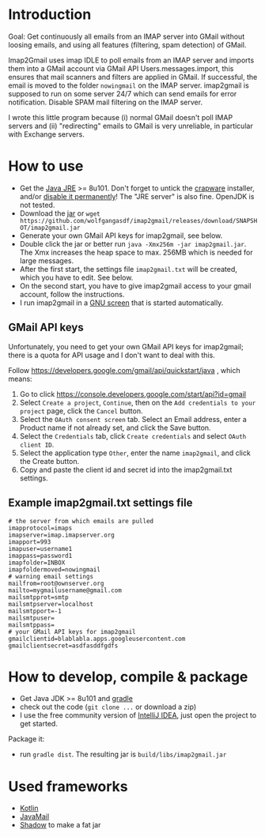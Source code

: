 # Introduction

Goal: Get continuously all emails from an IMAP server into GMail without loosing emails, and using all features (filtering, spam detection) of GMail.

Imap2Gmail uses imap IDLE to poll emails from an IMAP server and imports them into a GMail account via GMail API Users.messages.import,
this ensures that mail scanners and filters are applied in GMail. If successful, the email is moved to the folder `nowingmail` on the IMAP server.
imap2gmail is supposed to run on some server 24/7 which can send emails for error notification. Disable SPAM mail filtering on the IMAP server.

I wrote this little program because (i) normal GMail doesn't poll IMAP servers and (ii) "redirecting" emails to GMail is very unreliable, in particular with Exchange servers.

# How to use

* Get the [Java JRE](http://www.oracle.com/technetwork/java/javase/downloads/index.html) >= 8u101. Don't forget to untick the [crapware](https://www.google.com/search?q=java+crapware) installer, and/or [disable it permanently](https://www.java.com/en/download/faq/disable_offers.xml)!
The "JRE server" is also fine. OpenJDK is not tested.
* Download the [jar](https://github.com/wolfgangasdf/imap2gmail/releases) or `wget https://github.com/wolfgangasdf/imap2gmail/releases/download/SNAPSHOT/imap2gmail.jar`
* Generate your own GMail API keys for imap2gmail, see below.
* Double click the jar or better run `java -Xmx256m -jar imap2gmail.jar`. The Xmx increases the heap space to max. 256MB which is needed for large messages.
* After the first start, the settings file `imap2gmail.txt` will be created, which you have to edit. See below.
* On the second start, you have to give imap2gmail access to your gmail account, follow the instructions.
* I run imap2gmail in a [GNU screen](https://en.wikipedia.org/wiki/GNU_Screen) that is started automatically.

## GMail API keys
Unfortunately, you need to get your own GMail API keys for imap2gmail; there is a quota for API usage and I don't want to deal with this.

Follow https://developers.google.com/gmail/api/quickstart/java , which means:

1. Go to click https://console.developers.google.com/start/api?id=gmail
2. Select `Create a project`, `Continue`, then on the `Add credentials to your project` page, click the `Cancel` button.
3. Select the `OAuth consent screen` tab. Select an Email address, enter a Product name if not already set, and click the Save button.
4. Select the `Credentials` tab, click `Create credentials` and select `OAuth client ID`.
5. Select the application type `Other`, enter the name `imap2gmail`, and click the Create button.
6. Copy and paste the client id and secret id into the imap2gmail.txt settings.

## Example imap2gmail.txt settings file

~~~~
# the server from which emails are pulled
imapprotocol=imaps
imapserver=imap.imapserver.org
imapport=993
imapuser=username1
imappass=password1
imapfolder=INBOX
imapfoldermoved=nowingmail
# warning email settings
mailfrom=root@ownserver.org
mailto=mygmailusername@gmail.com
mailsmtpprot=smtp
mailsmtpserver=localhost
mailsmtpport=-1
mailsmtpuser=
mailsmtppass=
# your GMail API keys for imap2gmail
gmailclientid=blablabla.apps.googleusercontent.com
gmailclientsecret=asdfasddfgdfs
~~~~


# How to develop, compile & package

* Get Java JDK >= 8u101 and [gradle](https://gradle.org/install/)
* check out the code (`git clone ...` or download a zip)
* I use the free community version of [IntelliJ IDEA](https://www.jetbrains.com/idea/download/), just open the project to get started.

Package it:

* run `gradle dist`. The resulting jar is `build/libs/imap2gmail.jar`


# Used frameworks #

* [Kotlin](https://kotlinlang.org)
* [JavaMail](https://javaee.github.io/javamail/)
* [Shadow](https://github.com/johnrengelman/shadow) to make a fat jar
